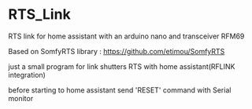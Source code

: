 # RTS_Link
RTS link for home assistant with an arduino nano and transceiver RFM69

Based on SomfyRTS library :
https://github.com/etimou/SomfyRTS

just a small program for link shutters RTS with home assistant(RFLINK integration)

before starting to home assistant send 'RESET' command with Serial monitor
